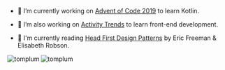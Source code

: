 
<!-- <p align="left"> <img src="https://komarev.com/ghpvc/?username=tomplum&label=Profile%20views&color=0e75b6&style=flat" alt="tomplum" /> </p> -->

<!-- <p align="left"> <a href="https://github.com/ryo-ma/github-profile-trophy"><img src="https://github-profile-trophy.vercel.app/?username=tomplum" alt="tomplum" /></a> </p> -->

- 🔭 I’m currently working on [Advent of Code 2019](https://github.com/TomPlum/advent-of-code-2019) to learn Kotlin.

- 🌱 I’m also working on [Activity Trends](https://github.com/TomPlum/activity-trends) to learn front-end development.

- 📗 I'm currently reading [Head First Design Patterns](https://www.oreilly.com/library/view/head-first-design/0596007124/) by Eric Freeman & Elisabeth Robson.

<a>
    <img 
        align="left"
        src="https://github-readme-stats.vercel.app/api?username=tomplum&show_icons=true&locale=en&hide=prs,contribs&include_all_commits=true&count_private=true&custom_title=Tom's GitHub Stats&card_width=300"
        alt="tomplum" 
    />
</a>

<a>
    <img 
        align="left"
        src="https://github-readme-stats.vercel.app/api/top-langs?username=tomplum&show_icons=true&locale=en&layout=compact&langs_count=6"
        alt="tomplum" 
    />
</a>
